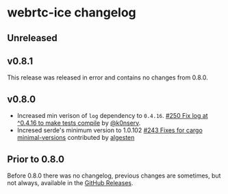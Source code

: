 # webrtc-ice changelog

## Unreleased

## v0.8.1

This release was released in error and contains no changes from 0.8.0.

## v0.8.0

* Increased min verison of `log` dependency to `0.4.16`. [#250 Fix log at ^0.4.16 to make tests compile](https://github.com/webrtc-rs/webrtc/pull/250) by [@k0nserv](https://github.com/k0nserv).
* Incresed serde's minimum version to 1.0.102 [#243 Fixes for cargo minimal-versions](https://github.com/webrtc-rs/webrtc/pull/243) contributed by [algesten](https://github.com/algesten)


## Prior to 0.8.0

Before 0.8.0 there was no changelog, previous changes are sometimes, but not always, available in the [GitHub Releases](https://github.com/webrtc-rs/ice/releases).

